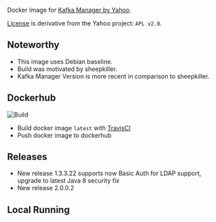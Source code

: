 
Docker Image for [Kafka Manager by Yahoo](https://github.com/yahoo/kafka-manager).

[License](LICENSE) is derivative from the Yahoo project: `APL v2.0`.

## Noteworthy

* This image uses Debian baseline.
* Build was motivated by sheepkiller.
* Kafka Manager Version is more recent in comparison to sheepkiller.

## Dockerhub

![Build](https://travis-ci.org/cinhtau/docker-kafka-manager.svg?branch=master)

* Build docker image `latest` with [TravisCI](https://travis-ci.org/cinhtau/docker-kafka-manager)
* Push docker image to dockerhub

## Releases

- New release 1.3.3.22 supports now Basic Auth for LDAP support, upgrade to latest Java 8 security fix
- New release 2.0.0.2

## Local Running

